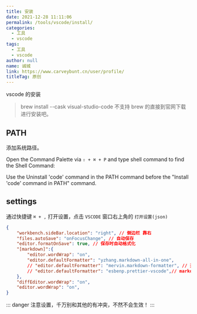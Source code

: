 ```yaml
---
title: 安装
date: 2021-12-28 11:11:06
permalink: /tools/vscode/install/
categories: 
  - 工具
  - vscode
tags: 
  - 工具
  - vscode
author: null
name: 诚城
link: https://www.carveybunt.cn/user/profile/
titleTag: 原创
---
```

vscode 的安装

> brew install --cask visual-studio-code
不支持 brew 的直接到官网下载进行安装吧。

## PATH

添加系统路径。

Open the Command Palette via `⇧ + ⌘ + P` and type shell command to find the Shell Command:

Use the Uninstall 'code' command in the PATH command before the "Install 'code' command in PATH" command.

## settings

通过快捷键 `⌘ + ,` 打开设置，点击 `VSCODE` 窗口右上角的 `打开设置(json)`

```json
{
	"workbench.sideBar.location": "right", // 侧边栏 靠右
	"files.autoSave": "onFocusChange", // 自动保存
	"editor.formatOnSave": true, // 保存时自动格式化
	"[markdown]":{
		"editor.wordWrap": "on",
		"editor.defaultFormatter": "yzhang.markdown-all-in-one",
		// "editor.defaultFormatter": "mervin.markdown-formatter", // 开启markdwon 自动换行
		// "editor.defaultFormatter": "esbenp.prettier-vscode",// markdwon 格式化
	},
	"diffEditor.wordWrap": "on",
	"editor.wordWrap": "on",
}
```

::: danger
注意设置，千万别和其他的有冲突，不然不会生效！
:::
